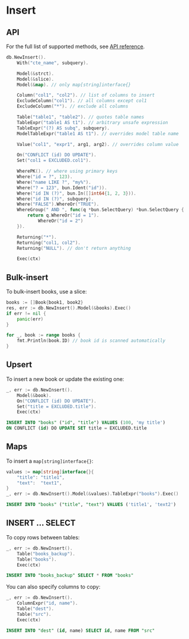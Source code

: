 # Insert

## API

For the full list of supported methods, see
[API reference](https://pkg.go.dev/github.com/uptrace/bun#InsertQuery).

```go
db.NewInsert().
    With("cte_name", subquery).

    Model(&strct).
    Model(&slice).
    Model(&map). // only map[string]interface{}

    Column("col1", "col2"). // list of columns to insert
    ExcludeColumn("col1"). // all columns except col1
    ExcludeColumn("*"). // exclude all columns

    Table("table1", "table2"). // quotes table names
    TableExpr("table1 AS t1"). // arbitrary unsafe expression
    TableExpr("(?) AS subq", subquery).
    ModelTableExpr("table1 AS t1"). // overrides model table name

    Value("col1", "expr1", arg1, arg2). // overrides column value

    On("CONFLICT (id) DO UPDATE").
	Set("col1 = EXCLUDED.col1").

    WherePK(). // where using primary keys
    Where("id = ?", 123).
    Where("name LIKE ?", "my%").
    Where("? = 123", bun.Ident("id")).
    Where("id IN (?)", bun.In([]int64{1, 2, 3})).
    Where("id IN (?)", subquery).
    Where("FALSE").WhereOr("TRUE").
    WhereGroup(" AND ", func(q *bun.SelectQuery) *bun.SelectQuery {
        return q.WhereOr("id = 1").
            WhereOr("id = 2")
    }).

    Returning("*").
    Returning("col1, col2").
    Returning("NULL"). // don't return anything

    Exec(ctx)
```

## Bulk-insert

To bulk-insert books, use a slice:

```go
books := []Book{book1, book2}
res, err := db.NewInsert().Model(&books).Exec()
if err != nil {
    panic(err)
}

for _, book := range books {
    fmt.Println(book.ID) // book id is scanned automatically
}
```

## Upsert

To insert a new book or update the existing one:

```go
_, err := db.NewInsert().
	Model(&book).
	On("CONFLICT (id) DO UPDATE").
	Set("title = EXCLUDED.title").
	Exec(ctx)
```

```sql
INSERT INTO "books" ("id", "title") VALUES (100, 'my title')
ON CONFLICT (id) DO UPDATE SET title = EXCLUDED.title
```

## Maps

To insert a `map[string]interface{}`:

```go
values := map[string]interface{}{
    "title": "title1",
    "text":  "text1",
}
_, err := db.NewInsert().Model(&values).TableExpr("books").Exec()
```

```sql
INSERT INTO "books" ("title", "text") VALUES ('title1', 'text2')
```

## INSERT ... SELECT

To copy rows between tables:

```go
_, err := db.NewInsert().
    Table("books_backup").
	Table("books").
	Exec(ctx)
```

```sql
INSERT INTO "books_backup" SELECT * FROM "books"
```

You can also specify columns to copy:

```go
_, err := db.NewInsert().
    ColumnExpr("id, name").
    Table("dest").
    Table("src").
    Exec(ctx)
```

```sql
INSERT INTO "dest" (id, name) SELECT id, name FROM "src"
```
